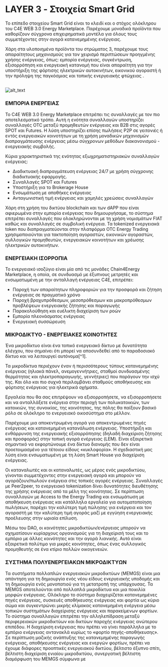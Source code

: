 <!--
   παραγγελία: 5
-->


# LAYER 3 - Στοιχεία Smart Grid


Το επίπεδο στοιχείου Smart Grid είναι το κλειδί και ο στόχος ολόκληρου του C4E WEB 3.0 Energy Marketplace. Παρέχουμε μοναδικά προϊόντα που καθορίζουν σύγχρονα επιχειρηματικά μοντέλα για όλους τους συμμετέχοντες στην αγορά κατανεμημένης ενέργειας.

Χάρη στα υλοποιημένα προϊόντα του στρώματος 3, παρέχουμε τους απαραίτητους μηχανισμούς για τον χειρισμό περιπτώσεων προηγμένης χρήσης ενέργειας, όπως: εμπορία ενέργειας, συγκέντρωση, εξισορρόπηση και ενεργειακή κατανομή που είναι απαραίτητη για την υποστήριξη της φόρτισης ηλεκτρικών αυτοκινήτων, εικονικού αγοραστή ή την πρόληψη της παγκόσμιας και τοπικής ενεργειακής φτώχειας .


##

![alt_text](./images/smartGrid1.png "image_tooltip")



### ΕΜΠΟΡΙΑ ΕΝΕΡΓΕΙΑΣ

Το C4E WEB 3.0 Energy Marketplace επιτρέπει τις συναλλαγές με τον πιο αποτελεσματικό τρόπο. Αυτή η ενότητα συναλλαγών υποστηρίζει συναλλαγές OTC μεταξύ προμηθευτών ενέργειας και B2B στις αγορές SPOT και Futures. Η λύση υποστηρίζει επίσης πωλήσεις P2P σε γειτονιές ή εντός ενεργειακών κοινοτήτων με τη χρήση μοναδικών μηχανισμών διαπραγμάτευσης ενέργειας μέσω σύγχρονων μεθόδων διακανονισμού - ενεργειακής συμβολής.

Κύρια χαρακτηριστικά της ενότητας εξωχρηματιστηριακών συναλλαγών ενέργειας:

* Διαδικτυακή διαπραγμάτευση ενέργειας 24/7 με χρήση σύγχρονης διαδικτυακής εφαρμογής.
* Συναλλαγές SPOT και Futures
* Υποστήριξη για το Brokerage House
* Ενσωμάτωση με αποθήκες ενέργειας
* Ανταγωνιστική τιμή ενέργειας και χαμηλές χρεώσεις συναλλαγών

Χάρη στη χρήση του δικτύου blockchain και των dAPP που είναι αφιερωμένα στην εμπορία ενέργειας που δημιουργήσαμε, το σύστημα επιτρέπει συναλλαγές που ολοκληρώνονται με τη χρήση νομισμάτων FIAT καθώς και συναλλαγές σε συμβολική ενέργεια. Τα tokenized ενεργειακά token που διαπραγματεύονται στην πλατφόρμα OTC Energy Trading χρησιμοποιούνται για τακτοποίηση αγοραστών, εικονικών αγοραστών, συλλογικών προμηθευτών, ενεργειακών κοινοτήτων και χρέωσης ηλεκτρικών αυτοκινήτων.

### ΕΝΕΡΓΕΙΑΚΗ ΙΣΟΡΡΟΠΙΑ

Το ενεργειακό ισοζύγιο είναι μία από τις μονάδες Chain4Energy Marketplace, η οποία, σε συνδυασμό με έξυπνους μετρητές και ενσωματωμένη με την ανταλλαγή ενέργειας C4E, επιτρέπει:



* Παροχή των απαραίτητων πληροφοριών για την προσφορά και ζήτηση ενέργειας σε πραγματικό χρόνο
* Παροχή βραχυπρόθεσμων, μεσοπρόθεσμων και μακροπρόθεσμων προβλέψεων ενεργειακής ζήτησης και παραγωγής
* Παρακολούθηση και ευέλικτη διαχείριση των ροών
* Εμπορία πλεονάσματος ενέργειας
* Ενεργειακή συσσώρευση

### ΜΙΚΡΟΔΙΚΤΥΟ - ΕΝΕΡΓΕΙΑΚΕΣ ΚΟΙΝΟΤΗΤΕΣ

Ένα μικροδίκτυο είναι ένα τοπικό ενεργειακό δίκτυο με δυνατότητα ελέγχου, που σημαίνει ότι μπορεί να αποσυνδεθεί από το παραδοσιακό δίκτυο και να λειτουργεί αυτόνομα[^1].

Τα μικροδίκτυα περιέχουν έναν ή περισσότερους τύπους κατανεμημένης ενέργειας (ηλιακά πάνελ, ανεμογεννήτριες, σταθμοί συνδυασμένης θερμότητας και ηλεκτροπαραγωγής, γεννήτριες) που παράγουν την ισχύ της. Και όλο και πιο συχνά περιλαμβάνει σταθμούς αποθήκευσης και φόρτισης ενέργειας για ηλεκτρικά οχήματα.

Εργαλεία που θα σας επιτρέψουν να εξισορροπήσετε, να εξισορροπήσετε και να ανταλλάξετε ενέργεια στην περιοχή των πολυκατοικιών, των κατοικιών, της συνοικίας, της κοινότητας, της πόλης θα παίξουν βασικό ρόλο σε ολόκληρο το ενεργειακό οικοσύστημα στο μέλλον.

Παρέχουμε μια αποκεντρωμένη αγορά για αποκεντρωμένες πηγές ενέργειας και κατανεμημένη κατανάλωση ενέργειας. Υποστήριξη και ενθάρρυνση της ενεργειακής εξισορρόπησης (δηλαδή διαχείριση ζήτησης και προσφοράς) στην τοπική αγορά ενέργειας (LEM). Είναι εξαιρετικά σημαντικό να εκφορτώνουμε ένα δίκτυο διανομής που δεν είναι προετοιμασμένο για τέτοιου είδους «κυκλοφορία». Η σχεδιαστική μας λύση είναι ενσωματωμένη με τη λύση Smart House για διαχείριση ενέργειας.

Οι καταναλωτές και οι καταναλωτές, ως μέρος ενός μικροδικτύου, γίνονται συμμετέχοντες στην ενεργειακή αγορά και μπορούν να αγοράζουν/πωλούν ενέργεια στις τοπικές αγορές ενέργειας. Συναλλαγές με Peer2peer, το ενεργειακό tokenization δίνει δυνατότητες διευθέτησης της χρήσης ενέργειας από τα μέλη της κοινότητας. Σε περίπτωση συναλλαγών με Access to the Energy Trading και ενσωμάτωση με αποθήκευση ενέργειας και κατάλληλα εργαλεία για αυτοματοποίηση πωλήσεων, παρέχει την καλύτερη τιμή πώλησης για ενέργεια και τον αγοραστή με την καλύτερη τιμή αγοράς μαζί με εγγύηση ενεργειακής προέλευσης στην ωριαία επίλυση.

Μέσω του DAO, οι κοινότητες μικροδικτύων/ενέργειας μπορούν να σχηματίσουν κυρίαρχους οργανισμούς για τη διαχείρισή τους και το εμπόριο με άλλες κοινότητες και την αγορά λιανικής. Αυτό είναι εξαιρετικά πολύτιμο για μικρές κοινότητες, όπως ένας συλλογικός προμηθευτής σε ένα κτίριο πολλών οικογενειών.

### ΣΥΣΤΗΜΑ ΠΟΛΥΕΝΕΡΓΕΙΑΚΩΝ ΜΙΚΡΟΔΙΚΤΥΩΝ

Τα συστήματα πολλαπλών ενεργειακών μικροδικτύων (MEMGS) είναι μια απάντηση για τη δημιουργία ενός νέου είδους ενεργειακής υποδομής και τη δημιουργία ενός μονοπατιού για τη μετατροπή της υπάρχουσας. Τα MEMGS αποτελούνται από πολλαπλά μικροδίκτυα και μια ποικιλία μορφών ενέργειας. Ολόκληρο το σύστημα διαχειρίζεται κατανεμημένες πηγές ενέργειας, συσκευές αποθήκευσης ενέργειας και φορτία ως κύριο σώμα και συγκεντρώνει μικρής κλίμακας κατανεμημένη ενέργεια μέσω τοπικών συστημάτων διαχείρισης ενέργειας και παρακείμενων φορτίων. Το σύστημα συναλλαγών επιτρέπει την αλληλεπίδραση μεταξύ περιφερειακών μικροδικτύων και δικτύων παροχής ενέργειας ανώτερου επιπέδου. Η διαχείριση ενέργειας που πρέπει να γίνει παράλληλα με το εμπόριο ενέργειας αντανακλά κυρίως το «φορτίο πηγής-αποθήκευσης». Σε περίπτωση μαζικής ανάπτυξης της κατανεμημένης παραγωγής ενέργειας, αποθήκευσης ενέργειας και ενεργών φορτίων, πρέπει να έχουμε διάφορες προοπτικές ενεργειακού δικτύου, βέλτιστο έξυπνο σπίτι, βέλτιστη διαχείριση ενιαίου μικροδικτύου, συνεργατική βέλτιστη διαμόρφωση του MEMGS σύμφωνα με
